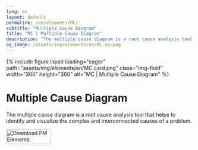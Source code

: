 ```yaml
---
lang: en
layout: default
permalink: /en/elements/MC/
subtitle: "Multiple Cause Diagram"
title: "MC | Multiple Cause Diagram"
description: "The multiple cause diagram is a root cause analysis tool that helps to identify and visualize the complex and interconnected causes of a problem."
og_image: /assets/img/elements/en/MC.og.png
---
```


{% include figure.liquid loading="eager" path="assets/img/elements/en/MC.card.png" class="img-fluid" width="300" height="300" alt="MC | Multiple Cause Diagram" %}

# Multiple Cause Diagram

The multiple cause diagram is a root cause analysis tool that helps to identify and visualize the complex and interconnected causes of a problem.

<a href="https://apps.apple.com/app/apple-store/id6738084498?pt=127441684&ct=website&mt=8">
  <img src="{{ "assets/img/en/appstore.png" | relative_url }}" width="120" height="40" alt="Download PM Elements">
</a>
